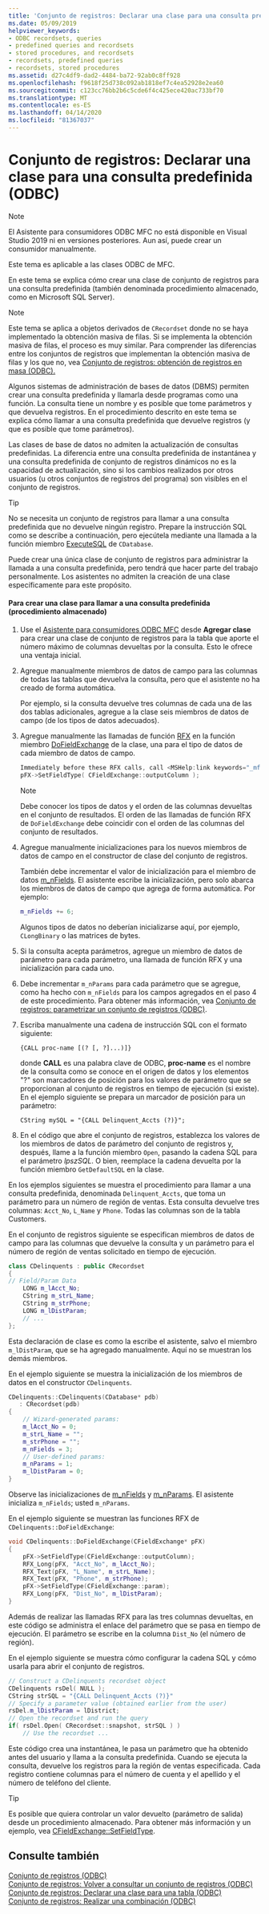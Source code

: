 ```yaml
---
title: 'Conjunto de registros: Declarar una clase para una consulta predefinida (ODBC)'
ms.date: 05/09/2019
helpviewer_keywords:
- ODBC recordsets, queries
- predefined queries and recordsets
- stored procedures, and recordsets
- recordsets, predefined queries
- recordsets, stored procedures
ms.assetid: d27c4df9-dad2-4484-ba72-92ab0c8ff928
ms.openlocfilehash: f9618f25d738c092ab1818ef7c4ea52928e2ea60
ms.sourcegitcommit: c123cc76bb2b6c5cde6f4c425ece420ac733bf70
ms.translationtype: MT
ms.contentlocale: es-ES
ms.lasthandoff: 04/14/2020
ms.locfileid: "81367037"
---
```

# <a name="recordset-declaring-a-class-for-a-predefined-query-odbc"></a>Conjunto de registros: Declarar una clase para una consulta predefinida (ODBC)

> [!NOTE]
> El Asistente para consumidores ODBC MFC no está disponible en Visual Studio 2019 ni en versiones posteriores. Aun así, puede crear un consumidor manualmente.

Este tema es aplicable a las clases ODBC de MFC.

En este tema se explica cómo crear una clase de conjunto de registros para una consulta predefinida (también denominada procedimiento almacenado, como en Microsoft SQL Server).

> [!NOTE]
> Este tema se aplica a objetos derivados de `CRecordset` donde no se haya implementado la obtención masiva de filas. Si se implementa la obtención masiva de filas, el proceso es muy similar. Para comprender las diferencias entre los conjuntos de registros que implementan la obtención masiva de filas y los que no, vea [Conjunto de registros: obtención de registros en masa (ODBC).](../../data/odbc/recordset-fetching-records-in-bulk-odbc.md)

Algunos sistemas de administración de bases de datos (DBMS) permiten crear una consulta predefinida y llamarla desde programas como una función. La consulta tiene un nombre y es posible que tome parámetros y que devuelva registros. En el procedimiento descrito en este tema se explica cómo llamar a una consulta predefinida que devuelve registros (y que es posible que tome parámetros).

Las clases de base de datos no admiten la actualización de consultas predefinidas. La diferencia entre una consulta predefinida de instantánea y una consulta predefinida de conjunto de registros dinámicos no es la capacidad de actualización, sino si los cambios realizados por otros usuarios (u otros conjuntos de registros del programa) son visibles en el conjunto de registros.

> [!TIP]
> No se necesita un conjunto de registros para llamar a una consulta predefinida que no devuelve ningún registro. Prepare la instrucción SQL como se describe a continuación, pero ejecútela mediante una llamada a la función miembro [ExecuteSQL](../../mfc/reference/cdatabase-class.md#executesql) de `CDatabase`.

Puede crear una única clase de conjunto de registros para administrar la llamada a una consulta predefinida, pero tendrá que hacer parte del trabajo personalmente. Los asistentes no admiten la creación de una clase específicamente para este propósito.

#### <a name="to-create-a-class-for-calling-a-predefined-query-stored-procedure"></a>Para crear una clase para llamar a una consulta predefinida (procedimiento almacenado)

1. Use el [Asistente para consumidores ODBC MFC](../../mfc/reference/adding-an-mfc-odbc-consumer.md) desde **Agregar clase** para crear una clase de conjunto de registros para la tabla que aporte el número máximo de columnas devueltas por la consulta. Esto le ofrece una ventaja inicial.

1. Agregue manualmente miembros de datos de campo para las columnas de todas las tablas que devuelva la consulta, pero que el asistente no ha creado de forma automática.

   Por ejemplo, si la consulta devuelve tres columnas de cada una de las dos tablas adicionales, agregue a la clase seis miembros de datos de campo (de los tipos de datos adecuados).

1. Agregue manualmente las llamadas de función [RFX](../../data/odbc/record-field-exchange-rfx.md) en la función miembro [DoFieldExchange](../../mfc/reference/crecordset-class.md#dofieldexchange) de la clase, una para el tipo de datos de cada miembro de datos de campo.

    ```cpp
    Immediately before these RFX calls, call <MSHelp:link keywords="_mfc_CFieldExchange.3a3a.SetFieldType" TABINDEX="0">SetFieldType</MSHelp:link>, as shown here:
    pFX->SetFieldType( CFieldExchange::outputColumn );
    ```

    > [!NOTE]
    >  Debe conocer los tipos de datos y el orden de las columnas devueltas en el conjunto de resultados. El orden de las llamadas de función RFX de `DoFieldExchange` debe coincidir con el orden de las columnas del conjunto de resultados.

1. Agregue manualmente inicializaciones para los nuevos miembros de datos de campo en el constructor de clase del conjunto de registros.

   También debe incrementar el valor de inicialización para el miembro de datos [m_nFields](../../mfc/reference/crecordset-class.md#m_nfields). El asistente escribe la inicialización, pero solo abarca los miembros de datos de campo que agrega de forma automática. Por ejemplo:

    ```cpp
    m_nFields += 6;
    ```

   Algunos tipos de datos no deberían inicializarse aquí, por ejemplo, `CLongBinary` o las matrices de bytes.

1. Si la consulta acepta parámetros, agregue un miembro de datos de parámetro para cada parámetro, una llamada de función RFX y una inicialización para cada uno.

1. Debe incrementar `m_nParams` para cada parámetro que se agregue, como ha hecho con `m_nFields` para los campos agregados en el paso 4 de este procedimiento. Para obtener más información, vea [Conjunto de registros: parametrizar un conjunto de registros (ODBC)](../../data/odbc/recordset-parameterizing-a-recordset-odbc.md).

1. Escriba manualmente una cadena de instrucción SQL con el formato siguiente:

    ```
    {CALL proc-name [(? [, ?]...)]}
    ```

   donde **CALL** es una palabra clave de ODBC, **proc-name** es el nombre de la consulta como se conoce en el origen de datos y los elementos "?" son marcadores de posición para los valores de parámetro que se proporcionan al conjunto de registros en tiempo de ejecución (si existe). En el ejemplo siguiente se prepara un marcador de posición para un parámetro:

    ```
    CString mySQL = "{CALL Delinquent_Accts (?)}";
    ```

1. En el código que abre el conjunto de registros, establezca los valores de los miembros de datos de parámetro del conjunto de registros y, después, llame a la función miembro `Open`, pasando la cadena SQL para el parámetro *lpszSQL*. O bien, reemplace la cadena devuelta por la función miembro `GetDefaultSQL` en la clase.

En los ejemplos siguientes se muestra el procedimiento para llamar a una consulta predefinida, denominada `Delinquent_Accts`, que toma un parámetro para un número de región de ventas. Esta consulta devuelve tres columnas: `Acct_No`, `L_Name` y `Phone`. Todas las columnas son de la tabla Customers.

En el conjunto de registros siguiente se especifican miembros de datos de campo para las columnas que devuelve la consulta y un parámetro para el número de región de ventas solicitado en tiempo de ejecución.

```cpp
class CDelinquents : public CRecordset
{
// Field/Param Data
    LONG m_lAcct_No;
    CString m_strL_Name;
    CString m_strPhone;
    LONG m_lDistParam;
    // ...
};
```

Esta declaración de clase es como la escribe el asistente, salvo el miembro `m_lDistParam`, que se ha agregado manualmente. Aquí no se muestran los demás miembros.

En el ejemplo siguiente se muestra la inicialización de los miembros de datos en el constructor `CDelinquents`.

```cpp
CDelinquents::CDelinquents(CDatabase* pdb)
   : CRecordset(pdb)
{
    // Wizard-generated params:
    m_lAcct_No = 0;
    m_strL_Name = "";
    m_strPhone = "";
    m_nFields = 3;
    // User-defined params:
    m_nParams = 1;
    m_lDistParam = 0;
}
```

Observe las inicializaciones de [m_nFields](../../mfc/reference/crecordset-class.md#m_nfields) y [m_nParams](../../mfc/reference/crecordset-class.md#m_nparams). El asistente inicializa `m_nFields`; usted `m_nParams`.

En el ejemplo siguiente se muestran las funciones RFX de `CDelinquents::DoFieldExchange`:

```cpp
void CDelinquents::DoFieldExchange(CFieldExchange* pFX)
{
    pFX->SetFieldType(CFieldExchange::outputColumn);
    RFX_Long(pFX, "Acct_No", m_lAcct_No);
    RFX_Text(pFX, "L_Name", m_strL_Name);
    RFX_Text(pFX, "Phone", m_strPhone);
    pFX->SetFieldType(CFieldExchange::param);
    RFX_Long(pFX, "Dist_No", m_lDistParam);
}
```

Además de realizar las llamadas RFX para las tres columnas devueltas, en este código se administra el enlace del parámetro que se pasa en tiempo de ejecución. El parámetro se escribe en la columna `Dist_No` (el número de región).

En el ejemplo siguiente se muestra cómo configurar la cadena SQL y cómo usarla para abrir el conjunto de registros.

```cpp
// Construct a CDelinquents recordset object
CDelinquents rsDel( NULL );
CString strSQL = "{CALL Delinquent_Accts (?)}"
// Specify a parameter value (obtained earlier from the user)
rsDel.m_lDistParam = lDistrict;
// Open the recordset and run the query
if( rsDel.Open( CRecordset::snapshot, strSQL ) )
    // Use the recordset ...
```

Este código crea una instantánea, le pasa un parámetro que ha obtenido antes del usuario y llama a la consulta predefinida. Cuando se ejecuta la consulta, devuelve los registros para la región de ventas especificada. Cada registro contiene columnas para el número de cuenta y el apellido y el número de teléfono del cliente.

> [!TIP]
> Es posible que quiera controlar un valor devuelto (parámetro de salida) desde un procedimiento almacenado. Para obtener más información y un ejemplo, vea [CFieldExchange::SetFieldType](../../mfc/reference/cfieldexchange-class.md#setfieldtype).

## <a name="see-also"></a>Consulte también

[Conjunto de registros (ODBC)](../../data/odbc/recordset-odbc.md)<br/>
[Conjunto de registros: Volver a consultar un conjunto de registros (ODBC)](../../data/odbc/recordset-requerying-a-recordset-odbc.md)<br/>
[Conjunto de registros: Declarar una clase para una tabla (ODBC)](../../data/odbc/recordset-declaring-a-class-for-a-table-odbc.md)<br/>
[Conjunto de registros: Realizar una combinación (ODBC)](../../data/odbc/recordset-performing-a-join-odbc.md)
